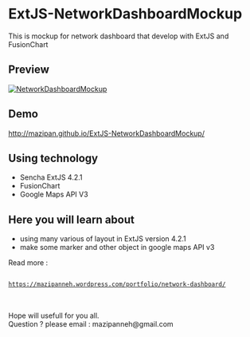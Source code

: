 # ExtJS-NetworkDashboardMockup
This is mockup for network dashboard that develop with ExtJS and FusionChart</br>

## Preview</h3>
<a href="https://mazipanneh.wordpress.com/portfolio/network-dashboard/" target="_blank"><img src="https://i1.wp.com/i1176.photobucket.com/albums/x322/mazipanneh/NetworkDashboardByMazipan_zps98eb365f.jpg" alt="NetworkDashboardMockup" /></a>

## Demo
<a href="http://mazipan.github.io/ExtJS-NetworkDashboardMockup/">http://mazipan.github.io/ExtJS-NetworkDashboardMockup/</a>

## Using technology</h3>
- Sencha ExtJS 4.2.1
- FusionChart
- Google Maps API V3

## Here you will learn about</h3>
- using many various of layout in ExtJS version 4.2.1 
- make some marker and other object in google maps API v3

Read more : </br>
<pre>
<code>
<a href="https://mazipanneh.wordpress.com/portfolio/network-dashboard/" target="_blank">https://mazipanneh.wordpress.com/portfolio/network-dashboard/</a>
</code>
</pre>

</br>
Hope will usefull for you all.</br>
Question ? please email : mazipanneh@gmail.com
